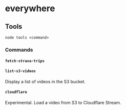 # everywhere

## Tools

```
node tools <command>
```

### Commands

#### `fetch-strava-trips`

#### `list-s3-videos`

Display a list of videos in the S3 bucket.

#### `cloudflare`

Experimental. Load a video from S3 to Cloudflare Stream.
